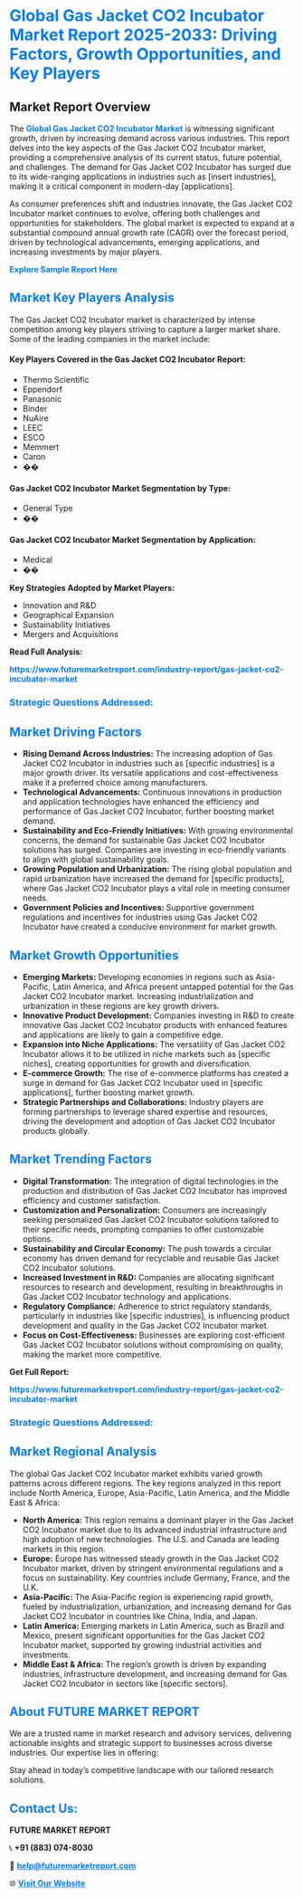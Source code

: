 <h1 style="color: #007BFF;">Global Gas Jacket CO2 Incubator Market Report 2025-2033: Driving Factors, Growth Opportunities, and Key Players</h1>

<section id="overview">
<h2>Market Report Overview</h2>
<p>The <a href="https://www.futuremarketreport.com/industry-report/gas-jacket-co2-incubator-market" style="color: #007BFF; text-decoration: none;"><strong>Global Gas Jacket CO2 Incubator Market</strong></a> is witnessing significant growth, driven by increasing demand across various industries. This report delves into the key aspects of the Gas Jacket CO2 Incubator market, providing a comprehensive analysis of its current status, future potential, and challenges. The demand for Gas Jacket CO2 Incubator has surged due to its wide-ranging applications in industries such as [insert industries], making it a critical component in modern-day [applications].</p>
<p>As consumer preferences shift and industries innovate, the Gas Jacket CO2 Incubator market continues to evolve, offering both challenges and opportunities for stakeholders. The global market is expected to expand at a substantial compound annual growth rate (CAGR) over the forecast period, driven by technological advancements, emerging applications, and increasing investments by major players.</p>
</section>

<section id="overview">
<p><a href="https://www.futuremarketreport.com/request-sample/reportId=113684" style="color: #007BFF; text-decoration: none;"><strong>Explore Sample Report Here</strong></a></p>
</section>

<section id="key-players">
<h2 style="color: #007BFF;">Market Key Players Analysis</h2>
<p>The Gas Jacket CO2 Incubator market is characterized by intense competition among key players striving to capture a larger market share. Some of the leading companies in the market include:</p>
<h4>Key Players Covered in the Gas Jacket CO2 Incubator Report:</h4>
<ul><li>Thermo Scientific</li><li>Eppendorf</li><li>Panasonic</li><li>Binder</li><li>NuAire</li><li>LEEC</li><li>ESCO</li><li>Memmert</li><li>Caron</li><li>��</li></ul>
<h4>Gas Jacket CO2 Incubator Market Segmentation by Type:</h4>
<ul><li>General Type</li><li>��</li></ul>

<h4>Gas Jacket CO2 Incubator Market Segmentation by Application:</h4>
<ul><li>Medical</li><li>��</li></ul>
<p><strong>Key Strategies Adopted by Market Players:</strong></p>
<ul>
<li>Innovation and R&D</li>
<li>Geographical Expansion</li>
<li>Sustainability Initiatives</li>
<li>Mergers and Acquisitions</li>
</ul>
</section>

<section>
<p><strong>Read Full Analysis: </strong></p><a href="https://www.futuremarketreport.com/industry-report/gas-jacket-co2-incubator-market" style="color: #007BFF; text-decoration: none;"><strong>https://www.futuremarketreport.com/industry-report/gas-jacket-co2-incubator-market</strong></a>
<h3 style="color: #007BFF;">Strategic Questions Addressed:</h3>
</section>

<section id="driving-factors">
<h2 style="color: #007BFF;">Market Driving Factors</h2>
<ul>
<li><strong>Rising Demand Across Industries:</strong> The increasing adoption of Gas Jacket CO2 Incubator in industries such as [specific industries] is a major growth driver. Its versatile applications and cost-effectiveness make it a preferred choice among manufacturers.</li>
<li><strong>Technological Advancements:</strong> Continuous innovations in production and application technologies have enhanced the efficiency and performance of Gas Jacket CO2 Incubator, further boosting market demand.</li>
<li><strong>Sustainability and Eco-Friendly Initiatives:</strong> With growing environmental concerns, the demand for sustainable Gas Jacket CO2 Incubator solutions has surged. Companies are investing in eco-friendly variants to align with global sustainability goals.</li>
<li><strong>Growing Population and Urbanization:</strong> The rising global population and rapid urbanization have increased the demand for [specific products], where Gas Jacket CO2 Incubator plays a vital role in meeting consumer needs.</li>
<li><strong>Government Policies and Incentives:</strong> Supportive government regulations and incentives for industries using Gas Jacket CO2 Incubator have created a conducive environment for market growth.</li>
</ul>
</section>

<section id="growth-opportunities">
<h2 style="color: #007BFF;">Market Growth Opportunities</h2>
<ul>
<li><strong>Emerging Markets:</strong> Developing economies in regions such as Asia-Pacific, Latin America, and Africa present untapped potential for the Gas Jacket CO2 Incubator market. Increasing industrialization and urbanization in these regions are key growth drivers.</li>
<li><strong>Innovative Product Development:</strong> Companies investing in R&D to create innovative Gas Jacket CO2 Incubator products with enhanced features and applications are likely to gain a competitive edge.</li>
<li><strong>Expansion into Niche Applications:</strong> The versatility of Gas Jacket CO2 Incubator allows it to be utilized in niche markets such as [specific niches], creating opportunities for growth and diversification.</li>
<li><strong>E-commerce Growth:</strong> The rise of e-commerce platforms has created a surge in demand for Gas Jacket CO2 Incubator used in [specific applications], further boosting market growth.</li>
<li><strong>Strategic Partnerships and Collaborations:</strong> Industry players are forming partnerships to leverage shared expertise and resources, driving the development and adoption of Gas Jacket CO2 Incubator products globally.</li>
</ul>
</section>

<section id="trending-factors">
<h2 style="color: #007BFF;">Market Trending Factors</h2>
<ul>
<li><strong>Digital Transformation:</strong> The integration of digital technologies in the production and distribution of Gas Jacket CO2 Incubator has improved efficiency and customer satisfaction.</li>
<li><strong>Customization and Personalization:</strong> Consumers are increasingly seeking personalized Gas Jacket CO2 Incubator solutions tailored to their specific needs, prompting companies to offer customizable options.</li>
<li><strong>Sustainability and Circular Economy:</strong> The push towards a circular economy has driven demand for recyclable and reusable Gas Jacket CO2 Incubator solutions.</li>
<li><strong>Increased Investment in R&D:</strong> Companies are allocating significant resources to research and development, resulting in breakthroughs in Gas Jacket CO2 Incubator technology and applications.</li>
<li><strong>Regulatory Compliance:</strong> Adherence to strict regulatory standards, particularly in industries like [specific industries], is influencing product development and quality in the Gas Jacket CO2 Incubator market.</li>
<li><strong>Focus on Cost-Effectiveness:</strong> Businesses are exploring cost-efficient Gas Jacket CO2 Incubator solutions without compromising on quality, making the market more competitive.</li>
</ul>
</section>

<section>
<p><strong>Get Full Report: </strong></p><a href="https://www.futuremarketreport.com/industry-report/gas-jacket-co2-incubator-market" style="color: #007BFF; text-decoration: none;"><strong>https://www.futuremarketreport.com/industry-report/gas-jacket-co2-incubator-market</strong></a>
<h3 style="color: #007BFF;">Strategic Questions Addressed:</h3>
</section>


<section id="regional-analysis">
<h2 style="color: #007BFF;">Market Regional Analysis</h2>
<p>The global Gas Jacket CO2 Incubator market exhibits varied growth patterns across different regions. The key regions analyzed in this report include North America, Europe, Asia-Pacific, Latin America, and the Middle East & Africa:</p>
<ul>
<li><strong>North America:</strong> This region remains a dominant player in the Gas Jacket CO2 Incubator market due to its advanced industrial infrastructure and high adoption of new technologies. The U.S. and Canada are leading markets in this region.</li>
<li><strong>Europe:</strong> Europe has witnessed steady growth in the Gas Jacket CO2 Incubator market, driven by stringent environmental regulations and a focus on sustainability. Key countries include Germany, France, and the U.K.</li>
<li><strong>Asia-Pacific:</strong> The Asia-Pacific region is experiencing rapid growth, fueled by industrialization, urbanization, and increasing demand for Gas Jacket CO2 Incubator in countries like China, India, and Japan.</li>
<li><strong>Latin America:</strong> Emerging markets in Latin America, such as Brazil and Mexico, present significant opportunities for the Gas Jacket CO2 Incubator market, supported by growing industrial activities and investments.</li>
<li><strong>Middle East & Africa:</strong> The region’s growth is driven by expanding industries, infrastructure development, and increasing demand for Gas Jacket CO2 Incubator in sectors like [specific sectors].</li>
</ul>
</section>

<footer>
<h2 style="color: #007BFF;">About FUTURE MARKET REPORT</h2>
<p>We are a trusted name in market research and advisory services, delivering actionable insights and strategic support to businesses across diverse industries. Our expertise lies in offering:</p>

<p>Stay ahead in today’s competitive landscape with our tailored research solutions.</p>

<h2 style="color: #007BFF;">Contact Us:</h2>
<p><strong>FUTURE MARKET REPORT</strong></p>
<p>📞 <strong>+91 (883) 074-8030</strong></p>
<p>📧 <strong><a href="mailto:help@futuremarketreport.com" style="color: #007BFF;">help@futuremarketreport.com</a></strong></p>
<p>🌐 <strong><a href="https://www.futuremarketreport.com/" style="color: #007BFF;">Visit Our Website</a></strong></p>
</footer>